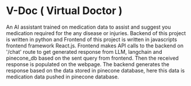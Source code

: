 # V-Doc ( Virtual Doctor )

An AI assistant trained on medication data to assist and suggest you medication required for the any disease or injuries.
Backend of this project is written in python and Frontend of this project is written in javascripts frontend framework React.js.
Frontend makes API calls to the backend on '/chat' route to get generated response from LLM, langchain and pinecone_db based on the sent query from frontend. Then the received response is populated on the webpage.
The backend generates the response based on the data stored in pinecone database, here this data is medication data pushed in pinecone database.